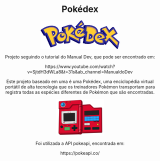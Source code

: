 <h1 align="center">Pokédex</h1>

<div align="center">
    <img width="50%" title="titulo da imagem" src="\images\logo.png"/>
<div>

<p>Projeto seguindo o tutorial do Manual Dev, que pode ser encontrado em: </p>
<p>https://www.youtube.com/watch?v=SjtdH3dWLa8&t=31s&ab_channel=ManualdoDev</p>

<div align="center">
    <p">Este projeto baseado em uma é uma Pokédex, uma enciclopédia virtual portátil de alta tecnologia que os treinadores Pokémon transportam para registra todas as espécies diferentes de Pokémon que são encontradas.</p>
    <img width="30%" title="titulo da imagem" src="\images\aparelho.png"/>
<p>Foi utilizada a API pokeapi, encontrada em:  </p>
    https://pokeapi.co/
<div>
